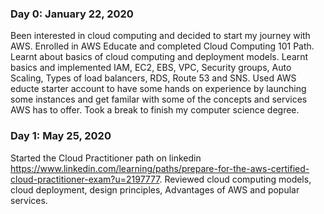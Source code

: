 ### Day 0: January 22, 2020
Been interested in cloud computing and decided to start my journey with AWS. Enrolled in AWS Educate and completed Cloud Computing 101 Path. Learnt about basics of cloud computing and deployment models. Learnt basics and implemented IAM, EC2, EBS, VPC, Security groups, Auto Scaling, Types of load balancers, RDS, Route 53 and SNS.  Used AWS educte starter account to have some hands on experience by launching some instances and get familar with some of the concepts and services AWS has to offer. 
Took a break to finish my computer science degree.

### Day 1: May 25, 2020
Started the Cloud Practitioner path on linkedin https://www.linkedin.com/learning/paths/prepare-for-the-aws-certified-cloud-practitioner-exam?u=2197777. Reviewed cloud computing models, cloud deployment, design principles, Advantages of AWS and popular services.
